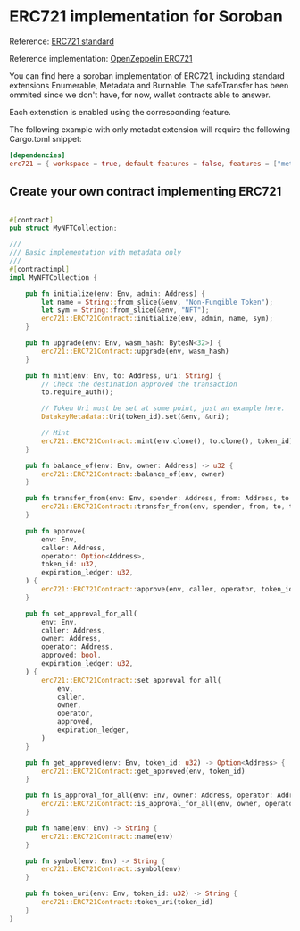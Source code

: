 # ERC721 implementation for Soroban

Reference: [ERC721 standard](https://eips.ethereum.org/EIPS/eip-721)

Reference implementation: [OpenZeppelin ERC721](https://docs.openzeppelin.com/contracts/3.x/erc721)

You can find here a soroban implementation of ERC721, including standard
extensions Enumerable, Metadata and Burnable. The safeTransfer has been 
ommited since we don't have, for now, wallet contracts able to answer.

Each extenstion is enabled using the corresponding feature.

The following example with only metadat extension will require the following Cargo.toml snippet:
```toml
[dependencies]
erc721 = { workspace = true, default-features = false, features = ["metadata"] }
```

## Create your own contract implementing ERC721
```rust

#[contract]
pub struct MyNFTCollection;

///
/// Basic implementation with metadata only
///
#[contractimpl]
impl MyNFTCollection {

    pub fn initialize(env: Env, admin: Address) {
        let name = String::from_slice(&env, "Non-Fungible Token");
        let sym = String::from_slice(&env, "NFT");
        erc721::ERC721Contract::initialize(env, admin, name, sym);
    }

    pub fn upgrade(env: Env, wasm_hash: BytesN<32>) {
        erc721::ERC721Contract::upgrade(env, wasm_hash)
    }

    pub fn mint(env: Env, to: Address, uri: String) {
        // Check the destination approved the transaction
        to.require_auth();

        // Token Uri must be set at some point, just an example here.
        DatakeyMetadata::Uri(token_id).set(&env, &uri);

        // Mint
        erc721::ERC721Contract::mint(env.clone(), to.clone(), token_id)
    }

    pub fn balance_of(env: Env, owner: Address) -> u32 {
        erc721::ERC721Contract::balance_of(env, owner)
    }

    pub fn transfer_from(env: Env, spender: Address, from: Address, to: Address, token_id: u32) {
        erc721::ERC721Contract::transfer_from(env, spender, from, to, token_id)
    }

    pub fn approve(
        env: Env,
        caller: Address,
        operator: Option<Address>,
        token_id: u32,
        expiration_ledger: u32,
    ) {
        erc721::ERC721Contract::approve(env, caller, operator, token_id, expiration_ledger)
    }

    pub fn set_approval_for_all(
        env: Env,
        caller: Address,
        owner: Address,
        operator: Address,
        approved: bool,
        expiration_ledger: u32,
    ) {
        erc721::ERC721Contract::set_approval_for_all(
            env,
            caller,
            owner,
            operator,
            approved,
            expiration_ledger,
        )
    }

    pub fn get_approved(env: Env, token_id: u32) -> Option<Address> {
        erc721::ERC721Contract::get_approved(env, token_id)
    }

    pub fn is_approval_for_all(env: Env, owner: Address, operator: Address) -> bool {
        erc721::ERC721Contract::is_approval_for_all(env, owner, operator)
    }

    pub fn name(env: Env) -> String {
        erc721::ERC721Contract::name(env)
    }

    pub fn symbol(env: Env) -> String {
        erc721::ERC721Contract::symbol(env)
    }

    pub fn token_uri(env: Env, token_id: u32) -> String {
        erc721::ERC721Contract::token_uri(token_id)
    }
}

```